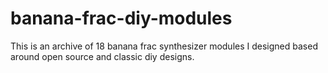 # banana-frac-diy-modules
This is an archive of 18 banana frac synthesizer modules I designed based around open source and classic diy designs.
